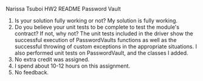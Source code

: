Narissa Tsuboi
HW2 README Password Vault 

1. Is your solution fully working or not? 
    My solution is fully working. 
2. Do you believe your unit tests to be complete to test the module's contract?
   If not, why not? 
   The unit tests included in the driver show the successful execution of 
   PasswordVaults functions as well as the successful throwing of custom 
   exceptions in the appropriate situations.
   I also performed unit tests on PasswordVault, and the classes I added. 
3. No extra credit was assigned. 
4. I spend about 10-12 hours on this assignment. 
5. No feedback. 